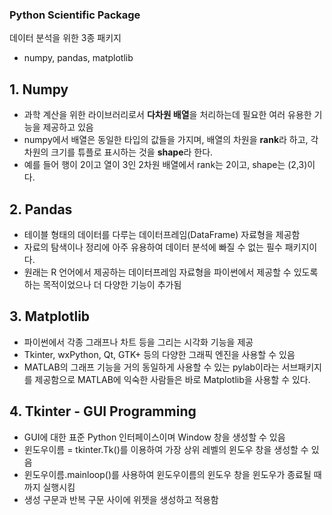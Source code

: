 ### Python Scientific Package
데이터 분석을 위한 3종 패키지
- numpy, pandas, matplotlib

## 1. Numpy
- 과학 계산을 위한 라이브러리로서 **다차원 배열**을 처리하는데 필요한 여러 유용한 기능을 제공하고 있음
- numpy에서 배열은 동일한 타입의 값들을 가지며, 배열의 차원을 **rank**라 하고, 각 차원의 크기를 튜플로 표시하는 것을 **shape**라 한다.
- 예를 들어 행이 2이고 열이 3인 2차원 배열에서 rank는 2이고, shape는 (2,3)이다.

## 2. Pandas
- 테이블 형태의 데이터를 다루는 데이터프레임(DataFrame) 자료형을 제공함
- 자료의 탐색이나 정리에 아주 유용하여 데이터 분석에 빠질 수 없는 필수 패키지이다.
- 원래는 R 언어에서 제공하는 데이터프레임 자료형을 파이썬에서 제공할 수 있도록 하는 목적이었으나 더 다양한 기능이 추가됨

## 3. Matplotlib
- 파이썬에서 각종 그래프나 차트 등을 그리는 시각화 기능을 제공
- Tkinter, wxPython, Qt, GTK+ 등의 다양한 그래픽 엔진을 사용할 수 있음
- MATLAB의 그래프 기능을 거의 동일하게 사용할 수 있는 pylab이라는 서브패키지를 제공함으로 MATLAB에 익숙한 사람들은 바로 Matplotlib을 사용할 수 있다.

## 4. Tkinter - GUI Programming
- GUI에 대한 표준 Python 인터페이스이며 Window 창을 생성할 수 있음
- 윈도우이름 = tkinter.Tk()를 이용하여 가장 상위 레벨의 윈도우 창을 생성할 수 있음
- 윈도우이름.mainloop()를 사용하여 윈도우이름의 윈도우 창을 윈도우가 종료될 때까지 실행시킴
- 생성 구문과 반복 구문 사이에 위젯을 생성하고 적용함
